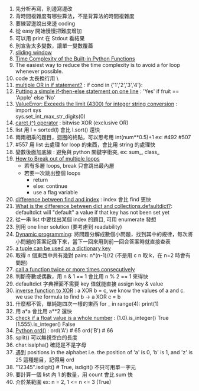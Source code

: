 1. 先分析再寫，別邊寫邊改</br>
2. 背時間複雜度有哪些算法，不是背算法的時間複雜度</br>
3. 要練習邊說出來邊 coding</br>
4. 從 easy 開始慢慢把難度增加</br>
5. 可以用 print 在 Stdout 看結果</br>
6. 別宣告太多變數，讓單一變數覆蓋</br>
7. [sliding window](https://www.geeksforgeeks.org/window-sliding-technique/)</br>
8. [Time Complexity of the Built-in Python Functions](https://medium.com/@nedspnt/how-to-make-your-code-run-faster-time-complexity-of-the-built-in-python-functions-38a415008fa2)</br>
9. The easiest way to reduce the time complexity is to avoid a for loop whenever possible.</br>
10. code 太長換行用 \
11. [multiple OR in if statement?](https://stackoverflow.com/questions/17615020/what-is-the-best-approach-in-python-multiple-or-or-in-in-if-statement) : if cond in {'1','2','3','4'}:
12. [Putting a simple if-then-else statement on one line](https://stackoverflow.com/questions/2802726/putting-a-simple-if-then-else-statement-on-one-line) : 'Yes' if fruit == 'Apple' else 'No'</br>
13. [ValueError: Exceeds the limit (4300) for integer string conversion](https://stackoverflow.com/questions/73693104/valueerror-exceeds-the-limit-4300-for-integer-string-conversion) :</br>
   import sys</br>
   sys.set_int_max_str_digits(0)</br>
14. [caret (^) operator](https://stackoverflow.com/questions/2451386/what-does-the-caret-operator-do) : bitwise XOR (exclusive OR)</br>
15. list 用 l = sorted(l) 會比 l.sort() 還快</br>
16. 兩兩相乘的題目，迴圈的終點，可以思考用 int(num**0.5)+1 ex: #492 #507</br>
17. #557 用 list 去處理 for loop 的東西，會比用 string 的處理快</br>
18. 變數後面加底線 : 避免與 python 關鍵字衝突, ex: sum_, class_</br>
19. [How to Break out of multiple loops](https://www.geeksforgeeks.org/how-to-break-out-of-multiple-loops-in-python/?fbclid=IwAR3pOpp323cET1hE3HCNsOWO6sEwOpzrfwQzFpXx4lnzq4L6IN_V9v2OLMQ)
      * 若有多層 loops, break 只會跳出最內層
      * 若要一次跳出整個 loops
         * return
         * else: continue
         * use a flag variable
20. [difference between find and index](https://stackoverflow.com/questions/22190064/difference-between-find-and-index) : index 會比 find 更快
21. [What is the difference between dict and collections.defaultdict?](https://www.google.com/search?q=difference+between+defaultdict+and+dict&rlz=1C1CHBF_zh-TWTW1031TW1031&oq=&gs_lcrp=EgZjaHJvbWUqDAgBECMYJxjqAhiMBDIMCAAQIxgnGOoCGIwEMgwIARAjGCcY6gIYjAQyDAgCECMYJxjqAhiMBDIMCAMQIxgnGOoCGIwEMgwIBBAjGCcY6gIYjAQyDAgFECMYJxjqAhiMBDIMCAYQIxgnGOoCGIwEMgwIBxAjGCcY6gIYjATSAQgzNjAzajBqOagCCLACAQ&sourceid=chrome&ie=UTF-8): defaultdict will "default" a value if that key has not been set yet</br>
22. 從一串 list 中要找出某個 index 的題目, 可用 enumerate 發想</br>
23. 別用 one liner solution (要考慮到 readability)</br>
24. [Dynamic programming](https://medium.com/%E6%8A%80%E8%A1%93%E7%AD%86%E8%A8%98/%E6%BC%94%E7%AE%97%E6%B3%95%E7%AD%86%E8%A8%98%E7%B3%BB%E5%88%97-dynamic-programming-%E5%8B%95%E6%85%8B%E8%A6%8F%E5%8A%83-de980ca4a2d3): 將問題分解成數個小問題，找到其中的規律，每次將小問題的答案記錄下來，當下一回來用到前一回合答案時就直接查表
25. [a tuple can be used as a dictionary key](https://stackoverflow.com/questions/1938614/in-what-case-would-i-use-a-tuple-as-a-dictionary-key)
26. 取得 n 個東西中共有幾對 pairs: n*(n-1)//2 (不是用 c n 取 k，在 n=2 時會有問題)
27. [call a function twice or more times consecutively](https://stackoverflow.com/questions/9047985/how-do-i-call-a-function-twice-or-more-times-consecutively)
28. 判斷奇數或偶數，用 n & 1 == 1 會比用 n % 2 == 1 來得快
29. defaultdict 字典裡面不需要 key 值就能直接 assign key & value
30. [inverse function to XOR](https://stackoverflow.com/questions/14279866/what-is-inverse-function-to-xor) : a XOR b = c, we know the values of a and c. we use the formula to find b -> a XOR c = b
31. 什麼都不管，單純跑四次一樣的東西 for _ in range(4): print(1)
32. 用 a*a 會比用 a**2 還快
33. [check if a float value is a whole number](https://stackoverflow.com/questions/21583758/how-to-check-if-a-float-value-is-a-whole-number) : 
   (1.0).is_integer()
   True
   (1.555).is_integer()
   False
34. [Python ord()](https://www.programiz.com/python-programming/methods/built-in/ord) : ord('A') # 65  ord('B') # 66
35. split() 可以無視空白的長度
36. char.isalpha() 確認是不是字母
37. 遇到 positions in the alphabet i.e. the position of 'a' is 0, 'b' is 1, and 'z' is 25 這種題目，記得用 ord
38. "12345".isdigit() # True, isdigit() 不只可用單一字元
39. 要計算一個 list 內 1 的數量，用 count 會比 sum 快
40. 介於某範圍 ex: n = 2, 1 <= n <= 3 (True)
